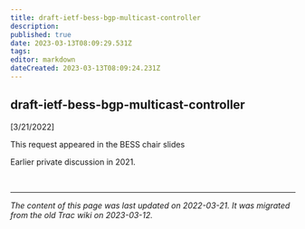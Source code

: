 ```yaml
---
title: draft-ietf-bess-bgp-multicast-controller
description: 
published: true
date: 2023-03-13T08:09:29.531Z
tags: 
editor: markdown
dateCreated: 2023-03-13T08:09:24.231Z
---
```


## draft-ietf-bess-bgp-multicast-controller

 [3/21/2022]

This request appeared in the BESS chair slides

Earlier private discussion in 2021. 

&nbsp;
&nbsp;
&nbsp;

---

*The content of this page was last updated on 2022-03-21. It was migrated from the old Trac wiki on 2023-03-12.*